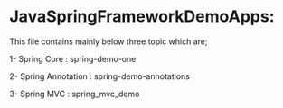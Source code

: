 # JavaSpringFrameworkDemoApps:

This file contains mainly below three topic which are;

1- Spring Core : spring-demo-one

2- Spring Annotation : spring-demo-annotations

3- Spring MVC : spring_mvc_demo
